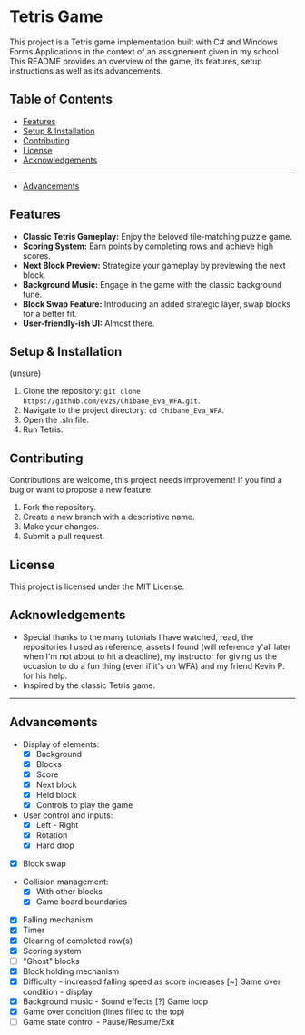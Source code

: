 # Tetris Game

This project is a Tetris game implementation built with C# and Windows Forms Applications in the context of an assignement given in my school. This README provides an overview of the game, its features, setup instructions as well as its advancements.

## Table of Contents
- [Features](#features)
- [Setup & Installation](#setup--installation)
- [Contributing](#contributing)
- [License](#license)
- [Acknowledgements](#acknowledgements)
---

- [Advancements](#advancements)

## Features

- **Classic Tetris Gameplay:** Enjoy the beloved tile-matching puzzle game.
- **Scoring System:** Earn points by completing rows and achieve high scores.
- **Next Block Preview:** Strategize your gameplay by previewing the next block.
- **Background Music:** Engage in the game with the classic background tune.
- **Block Swap Feature:** Introducing an added strategic layer, swap blocks for a better fit.
- **User-friendly-ish UI:** Almost there.

## Setup & Installation
(unsure)
1. Clone the repository: `git clone https://github.com/evzs/Chibane_Eva_WFA.git`.
2. Navigate to the project directory: `cd Chibane_Eva_WFA`.
3. Open the .sln file.
4. Run Tetris.

## Contributing

Contributions are welcome, this project needs improvement! If you find a bug or want to propose a new feature:

1. Fork the repository.
2. Create a new branch with a descriptive name.
3. Make your changes.
4. Submit a pull request.

## License

This project is licensed under the MIT License.

## Acknowledgements

- Special thanks to the many tutorials I have watched, read, the repositories I used as reference, assets I found (will reference y'all later when I'm not about to hit a deadline), my instructor for giving us the occasion to do a fun thing (even if it's on WFA) and my friend Kevin P. for his help.
- Inspired by the classic Tetris game.

---

## Advancements
- Display of elements:
	- [x] Background
	- [x] Blocks
	- [x] Score
	- [x] Next block
	- [x] Held block
	- [x] Controls to play the game
- User control and inputs:
	- [x] Left - Right
	- [x] Rotation
	- [x] Hard drop
 -  [x] Block swap
- Collision management:
	- [x] With other blocks
	- [x] Game board boundaries
- [x] Falling mechanism
- [x] Timer
- [x] Clearing of completed row(s)
- [x] Scoring system
- [ ] "Ghost" blocks
- [x] Block holding mechanism
- [x] Difficulty - increased falling speed as score increases
[~] Game over condition - display
- [x] Background music - Sound effects
[?] Game loop
- [x] Game over condition (lines filled to the top)
- [ ] Game state control - Pause/Resume/Exit
